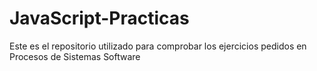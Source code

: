 JavaScript-Practicas
====================

Este es el repositorio utilizado para comprobar los ejercicios pedidos en Procesos de Sistemas Software
